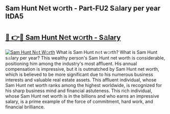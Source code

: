 ## Sam Hunt N𝚎t w𝚘rth - Part-FU2 S𝚊lary per year ltDA5

# <h2><a href="http://gc2lej.nevu.top/?p=Sam+Hunt">🔗 👉🔴 Sam Hunt N𝚎t w𝚘rth - S𝚊lary</a></h2>

[![Sam Hunt N𝚎t W𝚘rth](https://i.imgur.com/Oavwk0R.jpeg)](http://gc2lej.nevu.top/?p=Sam+Hunt)
What is Sam Hunt n𝚎t w𝚘rth? What is Sam Hunt s𝚊lary per year?
This wealthy person's Sam Hunt net worth is considerable, positioning him among the industry's most affluent. His annual compensation is impressive, but it is outmatched by Sam Hunt net worth, which is believed to be more significant due to his numerous business interests and valuable real estate assets. This affluent individual, whose Sam Hunt net worth ranks among the highest worldwide, is recognized for his sharp business mind and financial astuteness. This rich individual, whose Sam Hunt net worth is in the billions and who earns an impressive salary, is a prime example of the force of commitment, hard work, and financial brilliance.
